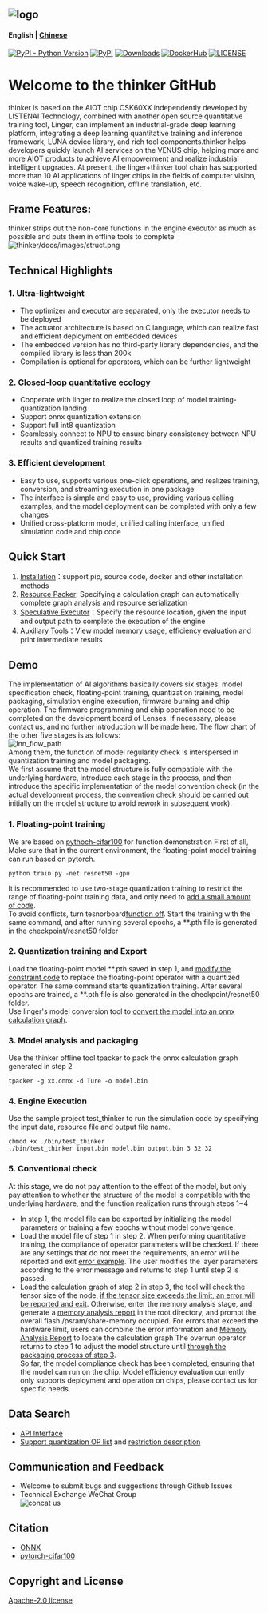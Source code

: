 ![logo](thinker/docs/images/thinker_logo.png)
----------------------------------------------------------------------------
#### English | [Chinese](./README.md)
[![PyPI - Python Version](https://img.shields.io/pypi/pyversions/thinker.svg)](https://pypi.org/project/thinker)
[![PyPI](https://badge.fury.io/py/thinker.svg)](https://badge.fury.io/py/thinker)
[![Downloads](https://pepy.tech/badge/thinker)](https://pepy.tech/project/thinker)
[![DockerHub](https://img.shields.io/docker/pulls/thinker/thinker-cpu.svg)](https://hub.docker.com/r/thinker/thinker-cpu)
[![LICENSE](https://img.shields.io/github/license/thinker-ai/thinker.svg?style=flat-square)](https://github.com/LISTENAI/thinker/blob/main/LICENSE)

# Welcome to the thinker GitHub
thinker is based on the AIOT chip CSK60XX independently developed by LISTENAI Technology, combined with another open source quantitative training tool, Linger, can implement an industrial-grade deep learning platform, integrating a deep learning quantitative training and inference framework, LUNA device library, and rich tool components.thinker helps developers quickly launch AI services on the VENUS chip, helping more and more AIOT products to achieve AI empowerment and realize industrial intelligent upgrades. At present, the linger+thinker tool chain has supported more than 10 AI applications of linger chips in the fields of computer vision, voice wake-up, speech recognition, offline translation, etc.

## Frame Features:
thinker strips out the non-core functions in the engine executor as much as possible and puts them in offline tools to complete  
![thinker/docs/images/struct.png](thinker/docs/images/struct.png)

## Technical Highlights
### 1. Ultra-lightweight
* The optimizer and executor are separated, only the executor needs to be deployed
* The actuator architecture is based on C language, which can realize fast and efficient deployment on embedded devices
* The embedded version has no third-party library dependencies, and the compiled library is less than 200k
* Compilation is optional for operators, which can be further lightweight

### 2. Closed-loop quantitative ecology
* Cooperate with linger to realize the closed loop of model training-quantization landing
* Support onnx quantization extension
* Support full int8 quantization
* Seamlessly connect to NPU to ensure binary consistency between NPU results and quantized training results

### 3. Efficient development
* Easy to use, supports various one-click operations, and realizes training, conversion, and streaming execution in one package
* The interface is simple and easy to use, providing various calling examples, and the model deployment can be completed with only a few changes
* Unified cross-platform model, unified calling interface, unified simulation code and chip code

## Quick Start
1. [Installation](thinker/docs/tutorial/install.md)：support pip, source code, docker and other installation methods
2. [Resource Packer](thinker/docs/tutorial/thinker_packer.md): Specifying a calculation graph can automatically complete graph analysis and resource serialization
3. [Speculative Executor](thinker/docs/tutorial/thinker_run.md)：Specify the resource location, given the input and output path to complete the execution of the engine
4. [Auxiliary Tools](thinker/docs/tutorial/thinker_performance.md)：View model memory usage, efficiency evaluation and print intermediate results

## Demo
The implementation of AI algorithms basically covers six stages: model specification check, floating-point training, quantization training, model packaging, simulation engine execution, firmware burning and chip operation. The firmware programming and chip operation need to be completed on the development board of Lenses. If necessary, please contact us, and no further introduction will be made here. The flow chart of the other five stages is as follows:  
![lnn_flow_path](thinker/docs/images/lnn_flow_path.png)   
Among them, the function of model regularity check is interspersed in quantization training and model packaging.  
We first assume that the model structure is fully compatible with the underlying hardware, introduce each stage in the process, and then introduce the specific implementation of the model convention check (in the actual development process, the convention check should be carried out initially on the model structure to avoid rework in subsequent work).
### 1. Floating-point training
We are based on [pythoch-cifar100](https://github.com/weiaicunzai/pytorch-cifar100) for function demonstration
First of all, Make sure that in the current environment, the floating-point model training can run based on pytorch.  
```Shell
python train.py -net resnet50 -gpu
```
It is recommended to use two-stage quantization training to restrict the range of floating-point training data, and only need to [add a small amount of code](thinker/docs/tutorial/resnet_modify1.md).  
To avoid conflicts, turn tesnorboard[function off](thinker/docs/tutorial/resnet_modify2.md). Start the training with the same command, and after running several epochs, a **.pth file is generated in the checkpoint/resnet50 folder

### 2. Quantization training and Export
Load the floating-point model **.pth saved in step 1, and [modify the constraint code](thinker/docs/images/linger_set2.png) to replace the floating-point operator with a quantized operator. The same command starts quantization training. After several epochs are trained, a **.pth file is also generated in the checkpoint/resnet50 folder.  
Use linger's model conversion tool to [convert the model into an onnx calculation graph](thinker/docs/images/onnx_export.png).

### 3. Model analysis and packaging
Use the thinker offline tool tpacker to pack the onnx calculation graph generated in step 2   
```Shell
tpacker -g xx.onnx -d Ture -o model.bin
```

### 4. Engine Execution
Use the sample project test_thinker to run the simulation code by specifying the input data, resource file and output file name.  
```Shell
chmod +x ./bin/test_thinker
./bin/test_thinker input.bin model.bin output.bin 3 32 32
```

### 5. Conventional check
At this stage, we do not pay attention to the effect of the model, but only pay attention to whether the structure of the model is compatible with the underlying hardware, and the function realization runs through steps 1~4
* In step 1, the model file can be exported by initializing the model parameters or training a few epochs without model convergence.
* Load the model file of step 1 in step 2. When performing quantitative training, the compliance of operator parameters will be checked. If there are any settings that do not meet the requirements, an error will be reported and exit
[error example](thinker/docs/images/resnet50_linger_err.png). The user modifies the layer parameters according to the error message and returns to step 1 until step 2 is passed.
* Load the calculation graph of step 2 in step 3, the tool will check the tensor size of the node, [if the tensor size exceeds the limit, an error will be reported and exit](thinker/docs/images/Resnet50_err.png). Otherwise, enter the memory analysis stage, and generate a [memory analysis report](thinker/docs/images/Resnet50_Mem1.png) in the root directory, and prompt the overall flash /psram/share-memory occupied. For errors that exceed the hardware limit, users can combine the error information and [Memory Analysis Report](thinker/docs/images/Resnet50_Mem2.png) to locate the calculation graph The overrun operator returns to step 1 to adjust the model structure until [through the packaging process of step 3](thinker/docs/images/Resnet50_sucess.png ).  
So far, the model compliance check has been completed, ensuring that the model can run on the chip. Model efficiency evaluation currently only supports deployment and operation on chips, please contact us for specific needs.

## Data Search
* [API Interface](thinker/docs/thinker_api.md)
* [Support quantization OP list](thinker/docs/support_quant_ops.md) and [restriction description](thinker/docs/tutorial/restrain_of_model.md)

## Communication and Feedback
- Welcome to submit bugs and suggestions through Github Issues
- Technical Exchange WeChat Group  
![concat us](thinker/docs/images/contact_me_qr.png)

## Citation
- [ONNX](https://github.com/onnx/onnx)
- [pytorch-cifar100](https://github.com/weiaicunzai/pytorch-cifar100)

## Copyright and License
[Apache-2.0 license](LICENSE)

